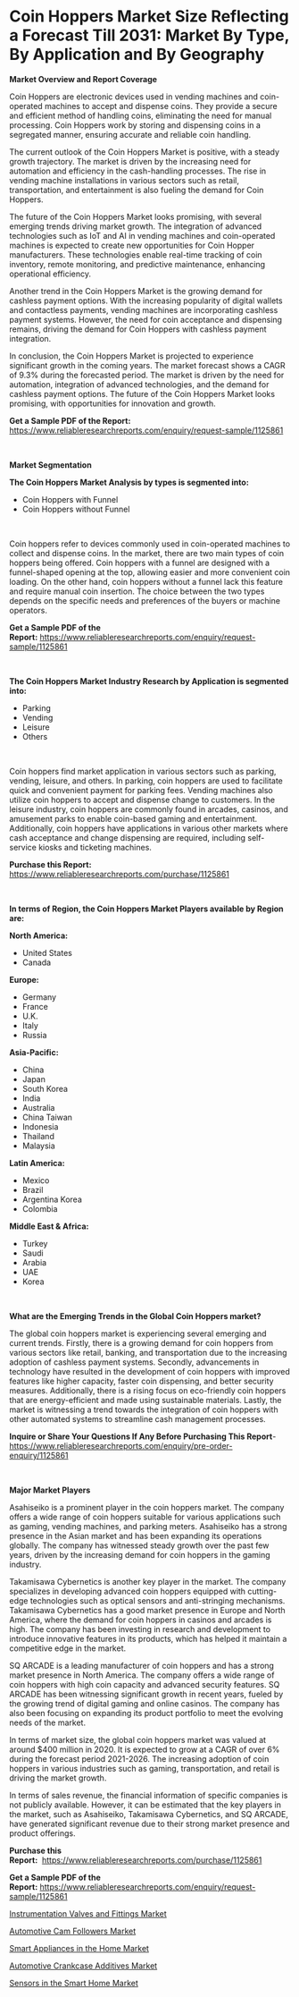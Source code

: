 <p><h1>Coin Hoppers Market Size Reflecting a Forecast Till 2031: Market By Type, By Application and By Geography</h1></p><p><strong>Market Overview and Report Coverage</strong></p>
<p><p>Coin Hoppers are electronic devices used in vending machines and coin-operated machines to accept and dispense coins. They provide a secure and efficient method of handling coins, eliminating the need for manual processing. Coin Hoppers work by storing and dispensing coins in a segregated manner, ensuring accurate and reliable coin handling.</p><p>The current outlook of the Coin Hoppers Market is positive, with a steady growth trajectory. The market is driven by the increasing need for automation and efficiency in the cash-handling processes. The rise in vending machine installations in various sectors such as retail, transportation, and entertainment is also fueling the demand for Coin Hoppers.</p><p>The future of the Coin Hoppers Market looks promising, with several emerging trends driving market growth. The integration of advanced technologies such as IoT and AI in vending machines and coin-operated machines is expected to create new opportunities for Coin Hopper manufacturers. These technologies enable real-time tracking of coin inventory, remote monitoring, and predictive maintenance, enhancing operational efficiency.</p><p>Another trend in the Coin Hoppers Market is the growing demand for cashless payment options. With the increasing popularity of digital wallets and contactless payments, vending machines are incorporating cashless payment systems. However, the need for coin acceptance and dispensing remains, driving the demand for Coin Hoppers with cashless payment integration.</p><p>In conclusion, the Coin Hoppers Market is projected to experience significant growth in the coming years. The market forecast shows a CAGR of 9.3% during the forecasted period. The market is driven by the need for automation, integration of advanced technologies, and the demand for cashless payment options. The future of the Coin Hoppers Market looks promising, with opportunities for innovation and growth.</p></p>
<p><strong>Get a Sample PDF of the Report:</strong> <a href="https://www.reliableresearchreports.com/enquiry/request-sample/1125861">https://www.reliableresearchreports.com/enquiry/request-sample/1125861</a></p>
<p>&nbsp;</p>
<p><strong>Market Segmentation</strong></p>
<p><strong>The Coin Hoppers Market Analysis by types is segmented into:</strong></p>
<p><ul><li>Coin Hoppers with Funnel</li><li>Coin Hoppers without Funnel</li></ul></p>
<p>&nbsp;</p>
<p><p>Coin hoppers refer to devices commonly used in coin-operated machines to collect and dispense coins. In the market, there are two main types of coin hoppers being offered. Coin hoppers with a funnel are designed with a funnel-shaped opening at the top, allowing easier and more convenient coin loading. On the other hand, coin hoppers without a funnel lack this feature and require manual coin insertion. The choice between the two types depends on the specific needs and preferences of the buyers or machine operators.</p></p>
<p><strong>Get a Sample PDF of the Report:</strong>&nbsp;<a href="https://www.reliableresearchreports.com/enquiry/request-sample/1125861">https://www.reliableresearchreports.com/enquiry/request-sample/1125861</a></p>
<p>&nbsp;</p>
<p><strong>The Coin Hoppers Market Industry Research by Application is segmented into:</strong></p>
<p><ul><li>Parking</li><li>Vending</li><li>Leisure</li><li>Others</li></ul></p>
<p>&nbsp;</p>
<p><p>Coin hoppers find market application in various sectors such as parking, vending, leisure, and others. In parking, coin hoppers are used to facilitate quick and convenient payment for parking fees. Vending machines also utilize coin hoppers to accept and dispense change to customers. In the leisure industry, coin hoppers are commonly found in arcades, casinos, and amusement parks to enable coin-based gaming and entertainment. Additionally, coin hoppers have applications in various other markets where cash acceptance and change dispensing are required, including self-service kiosks and ticketing machines.</p></p>
<p><strong>Purchase this Report:</strong>&nbsp; <a href="https://www.reliableresearchreports.com/purchase/1125861">https://www.reliableresearchreports.com/purchase/1125861</a></p>
<p>&nbsp;</p>
<p><strong>In terms of Region, the Coin Hoppers Market Players available by Region are:</strong></p>
<p>
    <p> <strong> North America: </strong>
        <ul>
            <li>United States</li>
            <li>Canada</li>
        </ul>
        </p> 
    <p> <strong> Europe: </strong>
        <ul>
            <li>Germany</li>
            <li>France</li>
            <li>U.K.</li>
            <li>Italy</li>
            <li>Russia</li>
        </ul>
        </p> 
    <p> <strong> Asia-Pacific: </strong>
        <ul>
            <li>China</li>
            <li>Japan</li>
            <li>South Korea</li>
            <li>India</li>
            <li>Australia</li>
            <li>China Taiwan</li>
            <li>Indonesia</li>
            <li>Thailand</li>
            <li>Malaysia</li>
        </ul>
        </p> 
    <p> <strong> Latin America: </strong>
        <ul>
            <li>Mexico</li>
            <li>Brazil</li>
            <li>Argentina Korea</li>
            <li>Colombia</li>
        </ul>
        </p> 
    <p> <strong> Middle East & Africa: </strong>
        <ul>
            <li>Turkey</li>
            <li>Saudi</li>
            <li>Arabia</li>
            <li>UAE</li>
            <li>Korea</li>
        </ul>
    </p>
    </p>
<p>&nbsp;</p>
<p><strong>What are the Emerging Trends in the Global Coin Hoppers market?</strong></p>
<p><p>The global coin hoppers market is experiencing several emerging and current trends. Firstly, there is a growing demand for coin hoppers from various sectors like retail, banking, and transportation due to the increasing adoption of cashless payment systems. Secondly, advancements in technology have resulted in the development of coin hoppers with improved features like higher capacity, faster coin dispensing, and better security measures. Additionally, there is a rising focus on eco-friendly coin hoppers that are energy-efficient and made using sustainable materials. Lastly, the market is witnessing a trend towards the integration of coin hoppers with other automated systems to streamline cash management processes.</p></p>
<p><strong>Inquire or Share Your Questions If Any Before Purchasing This Report</strong>- <a href="https://www.reliableresearchreports.com/enquiry/pre-order-enquiry/1125861">https://www.reliableresearchreports.com/enquiry/pre-order-enquiry/1125861</a></p>
<p>&nbsp;</p>
<p><strong>Major Market Players</strong></p>
<p><p>Asahiseiko is a prominent player in the coin hoppers market. The company offers a wide range of coin hoppers suitable for various applications such as gaming, vending machines, and parking meters. Asahiseiko has a strong presence in the Asian market and has been expanding its operations globally. The company has witnessed steady growth over the past few years, driven by the increasing demand for coin hoppers in the gaming industry.</p><p>Takamisawa Cyber​​netics is another key player in the market. The company specializes in developing advanced coin hoppers equipped with cutting-edge technologies such as optical sensors and anti-stringing mechanisms. Takamisawa Cyber​​netics has a good market presence in Europe and North America, where the demand for coin hoppers in casinos and arcades is high. The company has been investing in research and development to introduce innovative features in its products, which has helped it maintain a competitive edge in the market.</p><p>SQ ARCADE is a leading manufacturer of coin hoppers and has a strong market presence in North America. The company offers a wide range of coin hoppers with high coin capacity and advanced security features. SQ ARCADE has been witnessing significant growth in recent years, fueled by the growing trend of digital gaming and online casinos. The company has also been focusing on expanding its product portfolio to meet the evolving needs of the market.</p><p>In terms of market size, the global coin hoppers market was valued at around $400 million in 2020. It is expected to grow at a CAGR of over 6% during the forecast period 2021-2026. The increasing adoption of coin hoppers in various industries such as gaming, transportation, and retail is driving the market growth.</p><p>In terms of sales revenue, the financial information of specific companies is not publicly available. However, it can be estimated that the key players in the market, such as Asahiseiko, Takamisawa Cyber​​netics, and SQ ARCADE, have generated significant revenue due to their strong market presence and product offerings.</p></p>
<p><strong>Purchase this Report:</strong>&nbsp;&nbsp;<a href="https://www.reliableresearchreports.com/purchase/1125861">https://www.reliableresearchreports.com/purchase/1125861</a></p>
<p></p>
<p><strong>Get a Sample PDF of the Report:</strong>&nbsp;<a href="https://www.reliableresearchreports.com/enquiry/request-sample/1125861">https://www.reliableresearchreports.com/enquiry/request-sample/1125861</a></p>
<p><p><a href="https://github.com/Chiragrp25/Market-Research-Report-List-2/blob/main/instrumentation-valves-and-fittings-market.md">Instrumentation Valves and Fittings Market</a></p><p><a href="https://www.linkedin.com/pulse/automotive-cam-followers-market-share-amp-new-trends-analysis-dfxee/">Automotive Cam Followers Market</a></p><p><a href="https://issuu.com/reportprime-2/docs/smart-appliances-in-the-home-market-size-2030.pptx">Smart Appliances in the Home Market</a></p><p><a href="https://www.linkedin.com/pulse/automotive-crankcase-additives-market-share-amp-new-trends-ixcpe/">Automotive Crankcase Additives Market</a></p><p><a href="https://issuu.com/reportprime-2/docs/sensors-in-the-smart-home-market-size-2030.pptx">Sensors in the Smart Home Market</a></p></p>